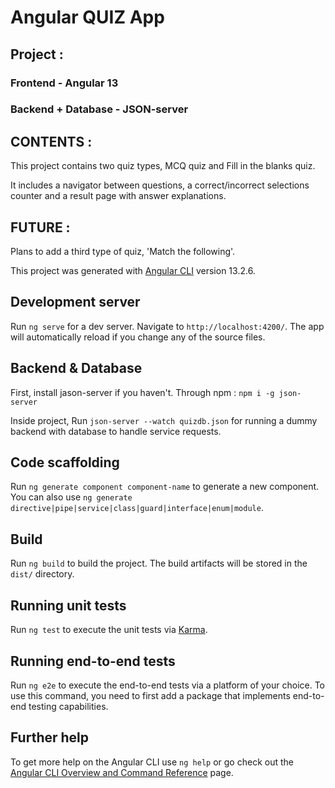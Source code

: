 # Angular QUIZ App

## Project :

### Frontend - Angular 13
### Backend + Database - JSON-server

## CONTENTS :

This project contains two quiz types, MCQ quiz and Fill in the blanks quiz.

It includes a navigator between questions, a correct/incorrect selections counter and a result page with answer explanations.


## FUTURE : 

Plans to add a third type of quiz, 'Match the following'.

This project was generated with [Angular CLI](https://github.com/angular/angular-cli) version 13.2.6.


## Development server

Run `ng serve` for a dev server. Navigate to `http://localhost:4200/`. The app will automatically reload if you change any of the source files.

## Backend & Database

First, install jason-server if you haven't.  Through npm : `npm i -g json-server`

Inside project,
Run `json-server --watch quizdb.json` for running a dummy backend with database to handle service requests. 

## Code scaffolding

Run `ng generate component component-name` to generate a new component. You can also use `ng generate directive|pipe|service|class|guard|interface|enum|module`.

## Build

Run `ng build` to build the project. The build artifacts will be stored in the `dist/` directory.

## Running unit tests

Run `ng test` to execute the unit tests via [Karma](https://karma-runner.github.io).

## Running end-to-end tests

Run `ng e2e` to execute the end-to-end tests via a platform of your choice. To use this command, you need to first add a package that implements end-to-end testing capabilities.

## Further help

To get more help on the Angular CLI use `ng help` or go check out the [Angular CLI Overview and Command Reference](https://angular.io/cli) page.
